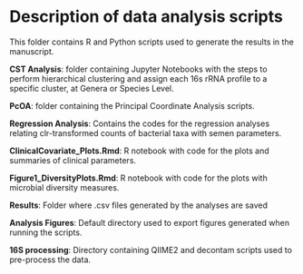 # Description of data analysis scripts

This folder contains R and Python scripts used to generate the results in the manuscript.

**CST Analysis**: folder containing Jupyter Notebooks with the steps to perform hierarchical clustering and assign each 16s rRNA profile to a specific cluster, at Genera or Species Level.

**PcOA**: folder containing the Principal Coordinate Analysis scripts.

**Regression Analysis**: Contains the codes for the regression analyses relating clr-transformed counts of bacterial taxa with semen parameters.

**ClinicalCovariate_Plots.Rmd**: R notebook with code for the plots and summaries of clinical parameters.

**Figure1_DiversityPlots.Rmd**: R notebook with code for the plots with microbial diversity measures.

**Results**: Folder where .csv files generated by the analyses are saved

**Analysis Figures**: Default directory used to export figures generated when running the scripts.

**16S processing**: Directory containing QIIME2 and decontam scripts used to pre-process the data.
